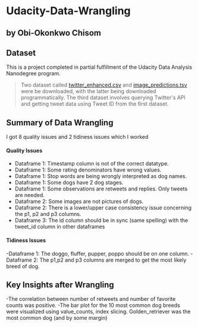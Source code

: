 # Udacity-Data-Wrangling
## by Obi-Okonkwo Chisom

## Dataset
This is a project completed in partial fulfillment of the Udacity Data Analysis Nanodegree program.
> Two dataset called [twitter_enhanced.csv](https://d17h27t6h515a5.cloudfront.net/topher/2017/August/59a4e958_twitter-archive-enhanced/twitter-archive-enhanced.csv) and [image_predictions.tsv](https://d17h27t6h515a5.cloudfront.net/topher/2017/August/599fd2ad_image-predictions/image-predictions.tsv) were be downloaded, with the latter being downloaded programmatically. 
> The third dataset involves querying Twitter's API and getting tweet data using Tweet ID from the first dataset.

## Summary of Data Wrangling
I got 8 quality issues and 2 tidiness issues which I worked
#### Quality Issues
- Dataframe 1: Timestamp column is not of the correct datatype. 
- Dataframe 1: Some rating denominators have wrong values.
- Dataframe 1: Stop words are being wrongly interpreted as dog names. 
- Dataframe 1: Some dogs have 2 dog stages. 
- Dataframe 1: Some observations are retweets and replies. Only tweets are needed. 
- Dataframe 2: Some images are not pictures of dogs.
- Dataframe 2: There is a lower/upper case consistency issue concerning the p1, p2 and p3 columns. 
- Dataframe 3: The id column should be in sync (same spelling) with the tweet_id column in other dataframes 

#### Tidiness Issues
-Dataframe 1: The doggo, fluffer, pupper, poppo should be on one column. 
-Dataframe 2: The p1,p2 and p3 columns are merged to get the most likely breed of dog. 

## Key Insights after Wrangling
-The correlation between number of retweets and number of favorite counts was positive.
-The bar plot for the 10 most common dog breeds were visualized using value_counts, index slicing. Golden_retriever was the most common dog (and by some margin)
